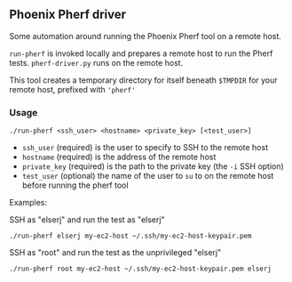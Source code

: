 ## Phoenix Pherf driver

Some automation around running the Phoenix Pherf tool on a remote host.

`run-pherf` is invoked locally and prepares a remote host to run the Pherf tests. `pherf-driver.py` runs on the remote host.

This tool creates a temporary directory for itself beneath `$TMPDIR` for your remote host, prefixed with `'pherf'`

### Usage

`./run-pherf <ssh_user> <hostname> <private_key> [<test_user>]`

* `ssh_user` (required) is the user to specify to SSH to the remote host
* `hostname` (required) is the address of the remote host
* `private_key` (required) is the path to the private key (the `-i` SSH option)
* `test_user` (optional) the name of the user to `su` to on the remote host before running the pherf tool

Examples:

SSH as "elserj" and run the test as "elserj"

  `./run-pherf elserj my-ec2-host ~/.ssh/my-ec2-host-keypair.pem`

SSH as "root" and run the test as the unprivileged "elserj"

  `./run-pherf root my-ec2-host ~/.ssh/my-ec2-host-keypair.pem elserj`

